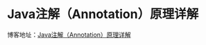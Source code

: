 # Java注解（Annotation）原理详解

博客地址：[Java注解（Annotation）原理详解](http://blog.csdn.net/lylwo317/article/details/52163304)